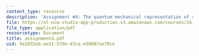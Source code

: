 ```yaml
---
content_type: resource
description: 'Assignment #4: The quantum mechanical representation of states'
file: https://ol-ocw-studio-app-production.s3.amazonaws.com/courses/24-111-philosophy-of-quantum-mechanics-spring-2005/9e2032ebae3157de43cae30007ae79ce_assignment4.pdf
file_type: application/pdf
resourcetype: Document
title: assignment4.pdf
uid: 9e2032eb-ae31-57de-43ca-e30007ae79ce
---
```

